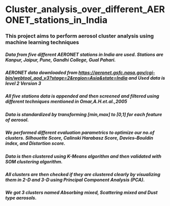 # Cluster_analysis_over_different_AERONET_stations_in_India

### This project aims to perform aerosol cluster analysis using machine learning techniques 

##### Data from five different AERONET stations in India are used. Stations are Kanpur, Jaipur, Pune, Gandhi College, Gual Pahari.

##### AERONET data downloaded from https://aeronet.gsfc.nasa.gov/cgi-bin/webtool_aod_v3?stage=2&region=Asia&state=India and Used data is level 2 Version 3 

##### All five stations data is appended and then screened and filtered using different techniques mentioned in Omar,A.H.et.al.,2005 

##### Data is standardized by transforming [min,max] to [0,1] for each feature of aerosol.

##### We performed different evaluation parametrics to optimize our no.of clusters. Silhouette Score, Calinski Harabasz Score, Davies–Bouldin index, and Distortion score.

##### Data is then clustered using K-Means algorithm and then validated with SOM clustering algorithm.

##### All clusters are then checked if they are clustered clearly by visualizing them in 2-D and 3-D using Principal Component Analysis (PCA).

##### We got 3 clusters named Absorbing mixed, Scattering mixed and Dust type aerosols.
